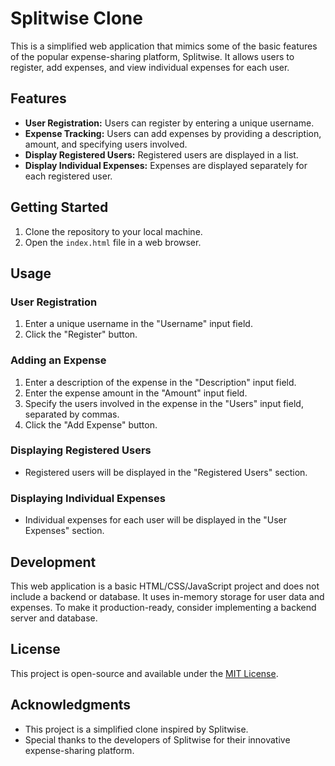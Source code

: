 # Splitwise Clone

This is a simplified web application that mimics some of the basic features of the popular expense-sharing platform, Splitwise. It allows users to register, add expenses, and view individual expenses for each user.

## Features

- **User Registration:** Users can register by entering a unique username.
- **Expense Tracking:** Users can add expenses by providing a description, amount, and specifying users involved.
- **Display Registered Users:** Registered users are displayed in a list.
- **Display Individual Expenses:** Expenses are displayed separately for each registered user.

## Getting Started

1. Clone the repository to your local machine.
2. Open the `index.html` file in a web browser.

## Usage

### User Registration

1. Enter a unique username in the "Username" input field.
2. Click the "Register" button.

### Adding an Expense

1. Enter a description of the expense in the "Description" input field.
2. Enter the expense amount in the "Amount" input field.
3. Specify the users involved in the expense in the "Users" input field, separated by commas.
4. Click the "Add Expense" button.

### Displaying Registered Users

- Registered users will be displayed in the "Registered Users" section.

### Displaying Individual Expenses

- Individual expenses for each user will be displayed in the "User Expenses" section.

## Development

This web application is a basic HTML/CSS/JavaScript project and does not include a backend or database. It uses in-memory storage for user data and expenses. To make it production-ready, consider implementing a backend server and database.

## License

This project is open-source and available under the [MIT License](LICENSE).

## Acknowledgments

- This project is a simplified clone inspired by Splitwise.
- Special thanks to the developers of Splitwise for their innovative expense-sharing platform.
